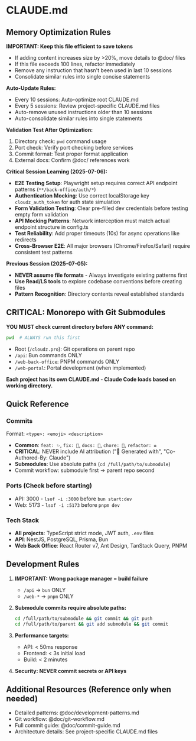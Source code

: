 # CLAUDE.md

## Memory Optimization Rules

**IMPORTANT: Keep this file efficient to save tokens**
- If adding content increases size by >20%, move details to @doc/ files
- If this file exceeds 100 lines, refactor immediately
- Remove any instruction that hasn't been used in last 10 sessions
- Consolidate similar rules into single concise statements

**Auto-Update Rules:**
- Every 10 sessions: Auto-optimize root CLAUDE.md
- Every 5 sessions: Review project-specific CLAUDE.md files
- Auto-remove unused instructions older than 10 sessions
- Auto-consolidate similar rules into single statements

**Validation Test After Optimization:**
1. Directory check: `pwd` command usage
2. Port check: Verify port checking before services
3. Commit format: Test proper format application
4. External docs: Confirm @doc/ references work

**Critical Session Learning (2025-07-06):**
- **E2E Testing Setup**: Playwright setup requires correct API endpoint patterns (`**/back-office/auth/*`)
- **Authentication Mocking**: Use correct localStorage key `cloudz_auth_token` for auth state simulation
- **Form Validation Testing**: Clear pre-filled dev credentials before testing empty form validation
- **API Mocking Patterns**: Network interception must match actual endpoint structure in config.ts
- **Test Reliability**: Add proper timeouts (10s) for async operations like redirects
- **Cross-Browser E2E**: All major browsers (Chrome/Firefox/Safari) require consistent test patterns

**Previous Session (2025-07-05):**
- **NEVER assume file formats** - Always investigate existing patterns first
- **Use Read/LS tools** to explore codebase conventions before creating files
- **Pattern Recognition**: Directory contents reveal established standards

## CRITICAL: Monorepo with Git Submodules

**YOU MUST check current directory before ANY command:**
```bash
pwd  # ALWAYS run this first
```

- Root (`/cloudz.pro`): Git operations on parent repo
- `/api`: Bun commands ONLY 
- `/web-back-office`: PNPM commands ONLY
- `/web-portal`: Portal development (when implemented)

**Each project has its own CLAUDE.md - Claude Code loads based on working directory.**

## Quick Reference

### Commits
Format: `<type>: <emoji> <description>`
- **Common**: `feat: ✨`, `fix: 🐛`, `docs: 📝`, `chore: 🔧`, `refactor: ♻️`
- **CRITICAL**: NEVER include AI attribution ("🤖 Generated with", "Co-Authored-By: Claude")
- **Submodules**: Use absolute paths (`cd /full/path/to/submodule`)
- Commit workflow: submodule first → parent repo second

### Ports (Check before starting)
- API: 3000 - `lsof -i :3000` before `bun start:dev`
- Web: 5173 - `lsof -i :5173` before `pnpm dev`

### Tech Stack
- **All projects**: TypeScript strict mode, JWT auth, `.env` files
- **API**: NestJS, PostgreSQL, Prisma, Bun
- **Web Back Office**: React Router v7, Ant Design, TanStack Query, PNPM

## Development Rules

1. **IMPORTANT: Wrong package manager = build failure**
   - `/api` → `bun` ONLY
   - `/web-*` → `pnpm` ONLY

2. **Submodule commits require absolute paths:**
   ```bash
   cd /full/path/to/submodule && git commit && git push
   cd /full/path/to/parent && git add submodule && git commit
   ```

3. **Performance targets:**
   - API: < 50ms response
   - Frontend: < 3s initial load
   - Build: < 2 minutes

4. **Security: NEVER commit secrets or API keys**

## Additional Resources (Reference only when needed)
- Detailed patterns: @doc/development-patterns.md
- Git workflow: @doc/git-workflow.md
- Full commit guide: @doc/commit-guide.md
- Architecture details: See project-specific CLAUDE.md files